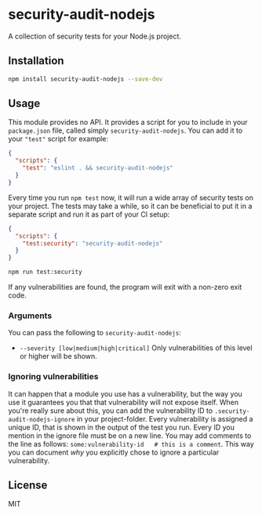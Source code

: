 # security-audit-nodejs

A collection of security tests for your Node.js project.

## Installation

```sh
npm install security-audit-nodejs --save-dev
```

## Usage

This module provides no API. It provides a script for you to include in your `package.json` file, called simply
`security-audit-nodejs`. You can add it to your `"test"` script for example:

```json
{
  "scripts": {
    "test": "eslint . && security-audit-nodejs"
  }
}
```

Every time you run `npm test` now, it will run a wide array of security tests on your project. The tests may take a
while, so it can be beneficial to put it in a separate script and run it as part of your CI setup:

```json
{
  "scripts": {
    "test:security": "security-audit-nodejs"
  }
}
```

```sh
npm run test:security
```

If any vulnerabilities are found, the program will exit with a non-zero exit code.

### Arguments

You can pass the following to `security-audit-nodejs`:

- `--severity [low|medium|high|critical]` Only vulnerabilities of this level or higher will be shown.

### Ignoring vulnerabilities

It can happen that a module you use has a vulnerability, but the way you use it guarantees you that that vulnerability
will not expose itself. When you're really sure about this, you can add the vulnerability ID to
`.security-audit-nodejs-ignore` in your project-folder. Every vulnerability is assigned a unique ID, that is shown in
the output of the test you run. Every ID you mention in the ignore file must be on a new line. You may add comments to
the line as follows: `some:vulnerability-id   # this is a comment`. This way you can document *why* you explicitly chose
to ignore a particular vulnerability.

## License

MIT
